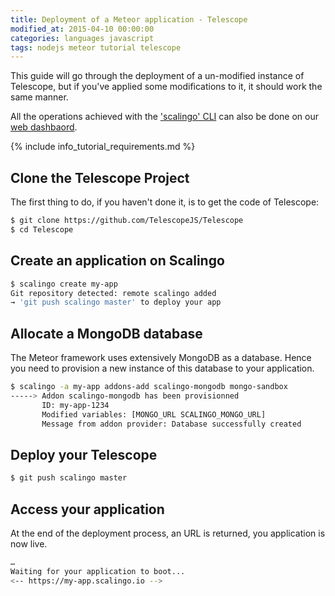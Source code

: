```yaml
---
title: Deployment of a Meteor application - Telescope
modified_at: 2015-04-10 00:00:00
categories: languages javascript
tags: nodejs meteor tutorial telescope
---
```


This guide will go through the deployment of a un-modified instance of Telescope,
but if you've applied some modifications to it, it should work the same manner.

<aside class="note">
  All the operations achieved with the <a href="http://cli.scalingo.com">'scalingo' CLI</a> can also be done on our <a href="https://my.scalingo.com">web dashbaord</a>.
</aside>

{% include info_tutorial_requirements.md %}

## Clone the Telescope Project

The first thing to do, if you haven't done it, is to get the code of Telescope:

```bash
$ git clone https://github.com/TelescopeJS/Telescope
$ cd Telescope
```

## Create an application on Scalingo

```bash
$ scalingo create my-app
Git repository detected: remote scalingo added
→ 'git push scalingo master' to deploy your app
```

## Allocate a MongoDB database

The Meteor framework uses extensively MongoDB as a database. Hence you need to
provision a new instance of this database to your application.

```bash
$ scalingo -a my-app addons-add scalingo-mongodb mongo-sandbox
-----> Addon scalingo-mongodb has been provisionned
       ID: my-app-1234
       Modified variables: [MONGO_URL SCALINGO_MONGO_URL]
       Message from addon provider: Database successfully created
```

## Deploy your Telescope

```bash
$ git push scalingo master
```

## Access your application

At the end of the deployment process, an URL is returned, you application is now live.

```bash
…
Waiting for your application to boot...
<-- https://my-app.scalingo.io -->
```
